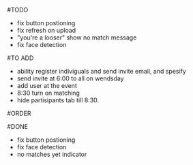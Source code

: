 #TODO

- fix button postioning
- fix refresh on upload
- "you're a looser" show no match message
- fix face detection

#TO ADD
- ability register indiviguals and send invite email, and spesify
- send invite at 6:00 to all on wendsday
- add user at the event
- 8:30 turn on matching
- hide partisipants tab till 8:30.


#ORDER


#DONE
- fix button postioning
- fix face detection
- no matches yet indicator